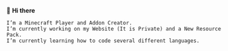 👋 **Hi there**

    I’m a Minecraft Player and Addon Creator.
    I’m currently working on my Website (It is Private) and a New Resource Pack.
    I’m currently learning how to code several different languages.

<!--
**draf18/draf18** is a ✨ _special_ ✨ repository because its `README.md` (this file) appears on your GitHub profile.

Here are some ideas to get you started:

- 🔭 I’m currently working on ...
- 🌱 I’m currently learning ...
- 👯 I’m looking to collaborate on ...
- 🤔 I’m looking for help with ...
- 💬 Ask me about ...
- 📫 How to reach me: ...
- 😄 Pronouns: ...
- ⚡ Fun fact: ...
-->
